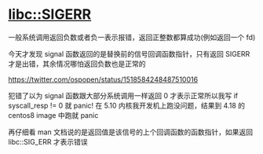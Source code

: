 # [libc::SIGERR](/2022/04/signal_sig_err.md)

一般系统调用返回负数或者负一表示报错，返回正整数都算成功(例如返回一个 fd)

今天才发现 signal 函数返回的是替换前的信号回调函数指针，只有返回 SIGERR 才是出错，其余情况哪怕返回负数也是正常的

<https://twitter.com/ospopen/status/1518584248487510016>

犯错了以为 signal 函数跟大部分系统调用一样返回 0 才表示正常所以我写 if syscall_resp != 0 就 panic!
在 5.10 内核我开发机上跑没问题，结果到 4.18 的 centos8 image 中跑就 panic

再仔细看 man 文档说的是返回值是该信号的上个回调函数的函数指针，如果返回 libc::SIG_ERR 才表示错误
